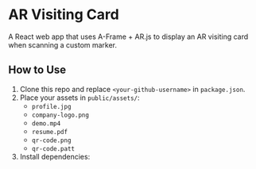 # AR Visiting Card

A React web app that uses A-Frame + AR.js to display an AR visiting card when scanning a custom marker.

## How to Use

1. Clone this repo and replace `<your-github-username>` in `package.json`.
2. Place your assets in `public/assets/`:
   - `profile.jpg`
   - `company-logo.png`
   - `demo.mp4`
   - `resume.pdf`
   - `qr-code.png`
   - `qr-code.patt`
3. Install dependencies:
